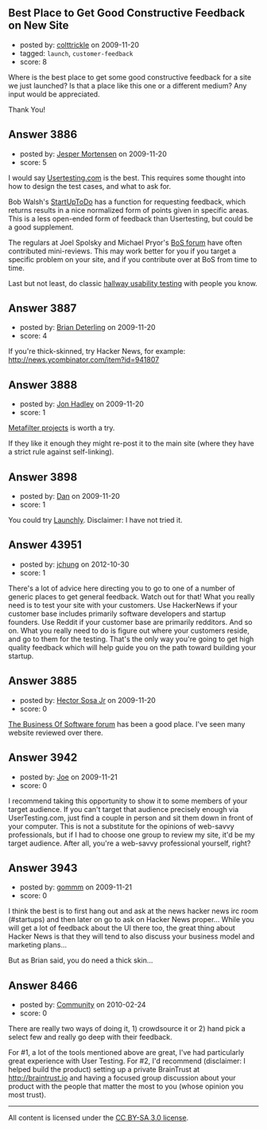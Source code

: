 ## Best Place to Get Good Constructive Feedback on New Site

- posted by: [colttrickle](https://stackexchange.com/users/-1/1592-colttrickle) on 2009-11-20
- tagged: `launch`, `customer-feedback`
- score: 8

Where is the best place to get some good constructive feedback for a site we just launched?  Is that a place like this one or a different medium?  Any input would be appreciated.

Thank You!


## Answer 3886

- posted by: [Jesper Mortensen](https://stackexchange.com/users/-1/1261-jesper-mortensen) on 2009-11-20
- score: 5

<p>I would say <a href="http://www.usertesting.com/" rel="nofollow">Usertesting.com</a> is the best. This requires some thought into how to design the test cases, and what to ask for.</p>

<p>Bob Walsh's <a href="http://www.startuptodo.com/" rel="nofollow">StartUpToDo</a> has a function for requesting feedback, which returns results in a nice normalized form of points given in specific areas. This is a less open-ended form of feedback than Usertesting, but could be a good supplement.</p>

<p>The regulars at Joel Spolsky and Michael Pryor's <a href="http://discuss.joelonsoftware.com/default.asp?biz" rel="nofollow">BoS forum</a> have often contributed mini-reviews. This may work better for you if you target a specific problem on your site, and if you contribute over at BoS from time to time.</p>

<p>Last but not least, do classic <a href="http://en.wikipedia.org/wiki/Usability%5Ftesting#Hallway%5Ftesting" rel="nofollow">hallway usability testing</a> with people you know.</p>



## Answer 3887

- posted by: [Brian Deterling](https://stackexchange.com/users/-1/496-brian-deterling) on 2009-11-20
- score: 4

<p>If you're thick-skinned, try Hacker News, for example: <a href="http://news.ycombinator.com/item?id=941807" rel="nofollow">http://news.ycombinator.com/item?id=941807</a></p>



## Answer 3888

- posted by: [Jon Hadley](https://stackexchange.com/users/-1/1176-jon-hadley) on 2009-11-20
- score: 1

<p><a href="http://projects.metafilter.com/" rel="nofollow">Metafilter projects</a> is worth a try. </p>

<p>If they like it enough they might re-post it to the main site (where they have a strict rule against self-linking).</p>



## Answer 3898

- posted by: [Dan](https://stackexchange.com/users/-1/1600-dan) on 2009-11-20
- score: 1

<p>You could try <a href="http://www.launchly.com/" rel="nofollow">Launchly</a>.  Disclaimer: I have not tried it.</p>



## Answer 43951

- posted by: [jchung](https://stackexchange.com/users/-1/17133-jchung) on 2012-10-30
- score: 1

There's a lot of advice here directing you to go to one of a number of generic places to get general feedback. Watch out for that! What you really need is to test your site with your customers. Use HackerNews if your customer base includes primarily software developers and startup founders. Use Reddit if your customer base are primarily redditors. And so on. What you really need to do is figure out where your customers reside, and go to them for the testing. That's the only way you're going to get high quality feedback which will help guide you on the path toward building your startup. 


## Answer 3885

- posted by: [Hector Sosa Jr](https://stackexchange.com/users/-1/10218-hector-sosa-jr) on 2009-11-20
- score: 0

<p><a href="http://discuss.joelonsoftware.com/?biz" rel="nofollow">The Business Of Software forum</a> has been a good place. I've seen many website reviewed over there.</p>



## Answer 3942

- posted by: [Joe](https://stackexchange.com/users/-1/1572-joe) on 2009-11-21
- score: 0

I recommend taking this opportunity to show it to some members of your target audience.  If you can't target that audience precisely enough via UserTesting.com, just find a couple in person and sit them down in front of your computer.  This is not a substitute for the opinions of web-savvy professionals, but if I had to choose one group to review my site, it'd be my target audience.  After all, you're a web-savvy professional yourself, right?


## Answer 3943

- posted by: [gommm](https://stackexchange.com/users/-1/164-gommm) on 2009-11-21
- score: 0

I think the best is to first hang out and ask at the news hacker news irc room (#startups) and then later on go to ask on Hacker News proper... While you will get a lot of feedback about the UI there too, the great thing about Hacker News is that they will tend to also discuss your business model and marketing plans...

But as Brian said, you do need a thick skin... 


## Answer 8466

- posted by: [Community](https://stackexchange.com/users/-1/-1-community) on 2010-02-24
- score: 0

There are really two ways of doing it, 1) crowdsource it or 2) hand pick a select few and really go deep with their feedback.

For #1, a lot of the tools mentioned above are great, I've had particularly great experience with User Testing. For #2, I'd recommend (disclaimer: I helped build the product) setting up a private BrainTrust at http://braintrust.io and having a focused group discussion about your product with the people that matter the most to you (whose opinion you most trust).



---

All content is licensed under the [CC BY-SA 3.0 license](https://creativecommons.org/licenses/by-sa/3.0/).
